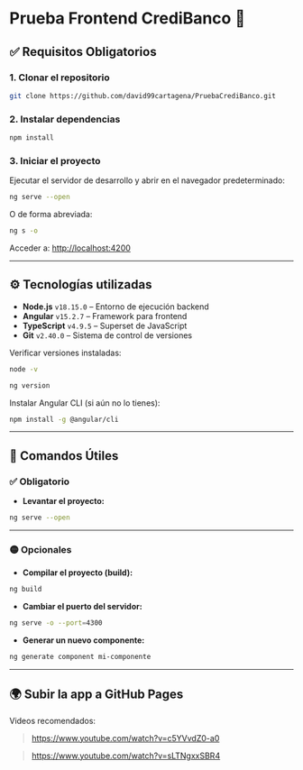 # Prueba Frontend CrediBanco 🏦

## ✅ Requisitos Obligatorios

### 1. Clonar el repositorio

```sh
git clone https://github.com/david99cartagena/PruebaCrediBanco.git
```

### 2. Instalar dependencias

```sh
npm install
```

### 3. Iniciar el proyecto

Ejecutar el servidor de desarrollo y abrir en el navegador predeterminado:

```sh
ng serve --open
```

O de forma abreviada:

```sh
ng s -o
```

Acceder a: [http://localhost:4200](http://localhost:4200)

---

## ⚙️ Tecnologías utilizadas

- **Node.js** `v18.15.0` – Entorno de ejecución backend
- **Angular** `v15.2.7` – Framework para frontend
- **TypeScript** `v4.9.5` – Superset de JavaScript
- **Git** `v2.40.0` – Sistema de control de versiones

Verificar versiones instaladas:

```sh
node -v
```

```sh
ng version
```

Instalar Angular CLI (si aún no lo tienes):

```sh
npm install -g @angular/cli
```

---

## 🧪 Comandos Útiles

### ✅ Obligatorio

- **Levantar el proyecto:**

```sh
ng serve --open
```

---

### 🟡 Opcionales

- **Compilar el proyecto (build):**

```sh
ng build
```

- **Cambiar el puerto del servidor:**

```sh
ng serve -o --port=4300
```

- **Generar un nuevo componente:**

```sh
ng generate component mi-componente
```

---

## 🌍 Subir la app a GitHub Pages

Videos recomendados:

> https://www.youtube.com/watch?v=c5YVvdZ0-a0

> https://www.youtube.com/watch?v=sLTNgxxSBR4
